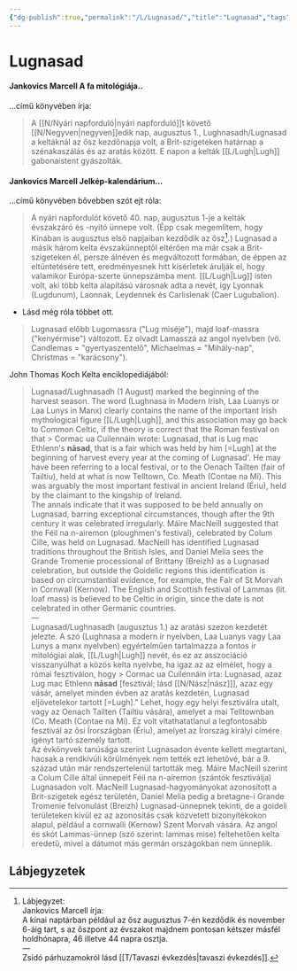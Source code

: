 ```yaml
---
{"dg-publish":true,"permalink":"/L/Lugnasad/","title":"Lugnasad","tags":["dg_uploaded","Englishtexttranslated"],"created":"2023-10-15T02:48","updated":"2023-11-11T01:57"}
---
```



# Lugnasad

#### Jankovics Marcell A fa mitológiája..

...című könyvében írja:
> A [[N/Nyári napforduló\|nyári napforduló]]t követő [[N/Negyven\|negyven]]edik nap, augusztus 1., Lughnasadh/Lugnasad a keltáknál az ősz kezdőnapja volt, a Brit-szigeteken határnap a szénakaszálás és az aratás között. E napon a kelták [[L/Lugh\|Lugh]] gabonaistent gyászolták.

#### Jankovics Marcell Jelkép-kalendárium...

...című könyvében bővebben szót ejt róla:  
> A nyári napfordulót követő 40. nap, augusztus 1-je a kelták évszakzáró és -nyitó ünnepe volt. (Épp csak megemlítem, hogy Kínában is augusztus első napjaiban kezdődik az ősz[^1].) Lugnasad a másik három kelta évszakünneptől eltérően ma már csak a Brit-szigeteken él, persze álnéven és megváltozott formában, de éppen az eltüntetésére tett, eredményesnek hitt kísérletek árulják el, hogy valamikor Európa-szerte ünnepszámba ment. [[L/Lugh\|Lug]] isten volt, aki több kelta alapítású városnak adta a nevét, így Lyonnak (Lugdunum), Laonnak, Leydennek és Carlislenak (Caer Lugubalion).  
- Lásd még róla többet ott.  

> Lugnasad előbb Lugomassra ("Lug miséje"), majd loaf-massra ("kenyérmise") változott. Ez olvadt Lamasszá az angol nyelvben (vö. Candlemas = "gyertyaszentelő", Michaelmas = "Mihály-nap", Christmas = "karácsony").  

John Thomas Koch Kelta enciklopediájából:  
> Lugnasad/Lughnasadh (1 August) marked the beginning of the harvest season. The word (Lughnasa in Modern Irish, Laa Luanys or Laa Lunys in Manx) clearly contains the name of the important Irish mythological figure [[L/Lugh\|Lugh]], and this association may go back to Common Celtic, if the theory is correct that the Roman festival on that > Cormac ua Cuilennáin wrote: Lugnasad, that is Lug mac Ethlenn's **nāsad**, that is a fair which was held by him \[=Lugh\] at the beginning of harvest every year at the coming of Lugnasad'. He may have been referring to a local festival, or to the Oenach Tailten (fair of Tailtiu), held at what is now Telltown, Co. Meath (Contae na Mí). This was arguably the most important festival in ancient Ireland (Ériu), held by the claimant to the kingship of Ireland.  
> The annals indicate that it was supposed to be held annually on Lugnasad, barring exceptional circumstances, though after the 9th century it was celebrated irregularly. Máire MacNeill suggested that the Féil na n-airemon (ploughmen's festival), celebrated by Colum Cille, was held on Lugnasad. MacNeill has identified Lugnasad traditions throughout the British Isles, and Daniel Melia sees the Grande Tromenie processional of Brittany (Breizh) as a Lugnasad celebration, but outside the Goidelic regions this identification is based on circumstantial evidence, for example, the Fair of St Morvah in Cornwall (Kernow). The English and Scottish festival of Lammas (lit. loaf mass) is believed to be Celtic in origin, since the date is not celebrated in other Germanic countries.  
> —  
> Lugnasad/Lughnasadh (augusztus 1.) az aratási szezon kezdetét jelezte. A szó (Lughnasa a modern ír nyelvben, Laa Luanys vagy Laa Lunys a manx nyelvben) egyértelműen tartalmazza a fontos ír mitológiai alak, [[L/Lugh\|Lugh]] nevét, és ez az asszociáció visszanyúlhat a közös kelta nyelvbe, ha igaz az az elmélet, hogy a római fesztiválon, hogy > Cormac ua Cuilennáin írta: Lugnasad, azaz Lug mac Ethlenn **nāsad** \[fesztivál; lásd [[N/Nász\|nász]]\], azaz egy vásár, amelyet minden évben az aratás kezdetén, Lugnasad eljövetelekor tartott \[=Lugh\]." Lehet, hogy egy helyi fesztiválra utalt, vagy az Oenach Tailten (Tailtiu vására), amelyet a mai Telltownban (Co. Meath (Contae na Mí). Ez volt vitathatatlanul a legfontosabb fesztivál az ősi Írországban (Ériu), amelyet az Írország királyi címére igényt tartó személy tartott.  
> Az évkönyvek tanúsága szerint Lugnasadon évente kellett megtartani, hacsak a rendkívüli körülmények nem tették ezt lehetővé, bár a 9. század után már rendszertelenül tartották meg. Máire MacNeill szerint a Colum Cille által ünnepelt Féil na n-airemon (szántók fesztiválja) Lugnasadon volt. MacNeill Lugnasad-hagyományokat azonosított a Brit-szigetek egész területén, Daniel Melia pedig a bretagne-i Grande Tromenie felvonulást (Breizh) Lugnasad-ünnepnek tekinti, de a goideli területeken kívül ez az azonosítás csak közvetett bizonyítékokon alapul, például a cornwalli (Kernow) Szent Morvah vására. Az angol és skót Lammas-ünnep (szó szerint: lammas mise) feltehetően kelta eredetű, mivel a dátumot más germán országokban nem ünneplik.  

## Lábjegyzetek

[^1]: Lábjegyzet:  
Jankovics Marcell írja:  
A kínai naptárban például az ősz augusztus 7-én kezdődik és november 6-áig tart, s az őszpont az évszakot majdnem pontosan kétszer másfél holdhónapra, 46 illetve 44 napra osztja.  
—  
Zsidó párhuzamokról lásd [[T/Tavaszi évkezdés\|tavaszi évkezdés]].  